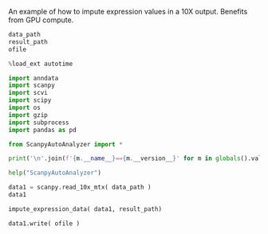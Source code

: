 An example of how to impute expression values in a 10X output. Benefits from GPU compute.

```python tags=["parameters"]
data_path
result_path
ofile
```

```python
%load_ext autotime

import anndata
import scanpy
import scvi
import scipy
import os
import gzip
import subprocess
import pandas as pd

from ScanpyAutoAnalyzer import *

```


```python
print('\n'.join(f'{m.__name__}=={m.__version__}' for m in globals().values() if getattr(m, '__version__', None)))
```

```python
help("ScanpyAutoAnalyzer")
```


```python
data1 = scanpy.read_10x_mtx( data_path )
data1
```


```python
impute_expression_data( data1, result_path)
```


```python
data1.write( ofile )
```
